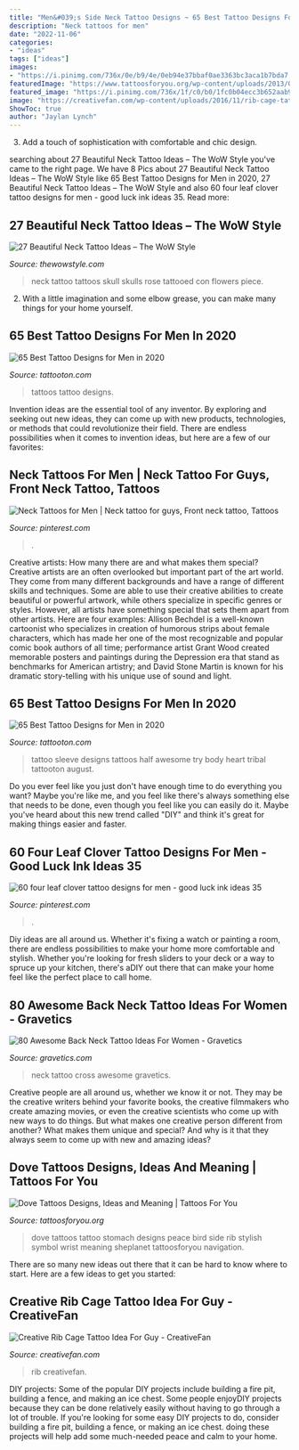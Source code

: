 ```yaml
---
title: "Men&#039;s Side Neck Tattoo Designs ~ 65 Best Tattoo Designs For Men In 2020"
description: "Neck tattoos for men"
date: "2022-11-06"
categories:
- "ideas"
tags: ["ideas"]
images:
- "https://i.pinimg.com/736x/0e/b9/4e/0eb94e37bbaf0ae3363bc3aca1b7bda7.jpg"
featuredImage: "https://www.tattoosforyou.org/wp-content/uploads/2013/09/Peace-Dove-Tattoos.jpg"
featured_image: "https://i.pinimg.com/736x/1f/c0/b0/1fc0b04ecc3b652aab9f2114eecbfcd3.jpg"
image: "https://creativefan.com/wp-content/uploads/2016/11/rib-cage-tattoo-ideas-for-guys.jpg"
ShowToc: true
author: "Jaylan Lynch"
---
```



3. Add a touch of sophistication with comfortable and chic design.

	

		
searching about 27 Beautiful Neck Tattoo Ideas – The WoW Style you've came to the right page. We have 8 Pics about 27 Beautiful Neck Tattoo Ideas – The WoW Style like 65 Best Tattoo Designs for Men in 2020, 27 Beautiful Neck Tattoo Ideas – The WoW Style and also 60 four leaf clover tattoo designs for men - good luck ink ideas 35. Read more:
		
    
## 27 Beautiful Neck Tattoo Ideas – The WoW Style

<img loading=lazy src="http://thewowstyle.com/wp-content/uploads/2015/02/Neck-tattoo1.jpg" onerror="this.onerror=null;this.src='https://tse2.mm.bing.net/th?id=OIP.MV3vf-xEfjhymmP5BxfJwQHaHa&amp;pid=15.1';" alt="27 Beautiful Neck Tattoo Ideas – The WoW Style">

_Source: thewowstyle.com_

>neck tattoo tattoos skull skulls rose tattooed con flowers piece. 

	

2. With a little imagination and some elbow grease, you can make many things for your home yourself.

    
## 65 Best Tattoo Designs For Men In 2020

<img loading=lazy src="https://tattooton.com/wp-content/uploads/2017/01/tattoos-for-men-461-608x1024.jpg" onerror="this.onerror=null;this.src='https://tse2.mm.bing.net/th?id=OIP.7JshF22Hsh64J1yVVvBtMAHaMe&amp;pid=15.1';" alt="65 Best Tattoo Designs for Men in 2020">

_Source: tattooton.com_

>tattoos tattoo designs. 

	

Invention ideas are the essential tool of any inventor. By exploring and seeking out new ideas, they can come up with new products, technologies, or methods that could revolutionize their field. There are endless possibilities when it comes to invention ideas, but here are a few of our favorites:

    
## Neck Tattoos For Men | Neck Tattoo For Guys, Front Neck Tattoo, Tattoos

<img loading=lazy src="https://i.pinimg.com/736x/1f/c0/b0/1fc0b04ecc3b652aab9f2114eecbfcd3.jpg" onerror="this.onerror=null;this.src='https://tse2.mm.bing.net/th?id=OIP.x5U_8UIMU6rOc7q-mHPKCQAAAA&amp;pid=15.1';" alt="Neck Tattoos for Men | Neck tattoo for guys, Front neck tattoo, Tattoos">

_Source: pinterest.com_

>. 

	

Creative artists: How many there are and what makes them special?
Creative artists are an often overlooked but important part of the art world. They come from many different backgrounds and have a range of different skills and techniques. Some are able to use their creative abilities to create beautiful or powerful artwork, while others specialize in specific genres or styles. However, all artists have something special that sets them apart from other artists. Here are four examples: 
Allison Bechdel is a well-known cartoonist who specializes in creation of humorous strips about female characters, which has made her one of the most recognizable and popular comic book authors of all time; performance artist Grant Wood created memorable posters and paintings during the Depression era that stand as benchmarks for American artistry; and David Stone Martin is known for his dramatic story-telling with his unique use of sound and light.

    
## 65 Best Tattoo Designs For Men In 2020

<img loading=lazy src="https://tattooton.com/wp-content/uploads/2017/01/tattoos-for-men-211.jpg" onerror="this.onerror=null;this.src='https://tse2.mm.bing.net/th?id=OIP.QI2qUZ38TKBrGDzwKEK58QHaLG&amp;pid=15.1';" alt="65 Best Tattoo Designs for Men in 2020">

_Source: tattooton.com_

>tattoo sleeve designs tattoos half awesome try body heart tribal tattooton august. 

	

Do you ever feel like you just don't have enough time to do everything you want? Maybe you're like me, and you feel like there's always something else that needs to be done, even though you feel like you can easily do it. Maybe you've heard about this new trend called "DIY" and think it's great for making things easier and faster.

    
## 60 Four Leaf Clover Tattoo Designs For Men - Good Luck Ink Ideas 35

<img loading=lazy src="https://i.pinimg.com/736x/0e/b9/4e/0eb94e37bbaf0ae3363bc3aca1b7bda7.jpg" onerror="this.onerror=null;this.src='https://tse4.mm.bing.net/th?id=OIP.467iNc7HCem-anGHrSb_WAHaPj&amp;pid=15.1';" alt="60 four leaf clover tattoo designs for men - good luck ink ideas 35">

_Source: pinterest.com_

>. 

	

Diy ideas are all around us. Whether it's fixing a watch or painting a room, there are endless possibilities to make your home more comfortable and stylish. Whether you're looking for fresh sliders to your deck or a way to spruce up your kitchen, there's aDIY out there that can make your home feel like the perfect place to call home.

    
## 80 Awesome Back Neck Tattoo Ideas For Women - Gravetics

<img loading=lazy src="https://www.gravetics.com/wp-content/uploads/2016/11/Cross-Faight-Tattoo-For-Women-On-Back-Of-The-Neck.jpg" onerror="this.onerror=null;this.src='https://tse4.mm.bing.net/th?id=OIP.kCmBuRFUVANAbNBIMcGVkgHaJ4&amp;pid=15.1';" alt="80 Awesome Back Neck Tattoo Ideas For Women - Gravetics">

_Source: gravetics.com_

>neck tattoo cross awesome gravetics. 

	

Creative people are all around us, whether we know it or not. They may be the creative writers behind your favorite books, the creative filmmakers who create amazing movies, or even the creative scientists who come up with new ways to do things. But what makes one creative person different from another? What makes them unique and special? And why is it that they always seem to come up with new and amazing ideas?

    
## Dove Tattoos Designs, Ideas And Meaning | Tattoos For You

<img loading=lazy src="https://www.tattoosforyou.org/wp-content/uploads/2013/09/Peace-Dove-Tattoos.jpg" onerror="this.onerror=null;this.src='https://tse2.mm.bing.net/th?id=OIP.oJCu_DiX6wtCfrGpqFuZOQHaJ4&amp;pid=15.1';" alt="Dove Tattoos Designs, Ideas and Meaning | Tattoos For You">

_Source: tattoosforyou.org_

>dove tattoos tattoo stomach designs peace bird side rib stylish symbol wrist meaning sheplanet tattoosforyou navigation. 

	

There are so many new ideas out there that it can be hard to know where to start. Here are a few ideas to get you started: 

    
## Creative Rib Cage Tattoo Idea For Guy - CreativeFan

<img loading=lazy src="https://creativefan.com/wp-content/uploads/2016/11/rib-cage-tattoo-ideas-for-guys.jpg" onerror="this.onerror=null;this.src='https://tse1.mm.bing.net/th?id=OIP.PKen9XE-KB2Wswup-ntuBQHaMN&amp;pid=15.1';" alt="Creative Rib Cage Tattoo Idea For Guy - CreativeFan">

_Source: creativefan.com_

>rib creativefan. 

	

DIY projects: Some of the popular DIY projects include building a fire pit, building a fence, and making an ice chest.
Some people enjoyDIY projects because they can be done relatively easily without having to go through a lot of trouble. If you're looking for some easy DIY projects to do, consider building a fire pit, building a fence, or making an ice chest. doing these projects will help add some much-needed peace and calm to your home.

